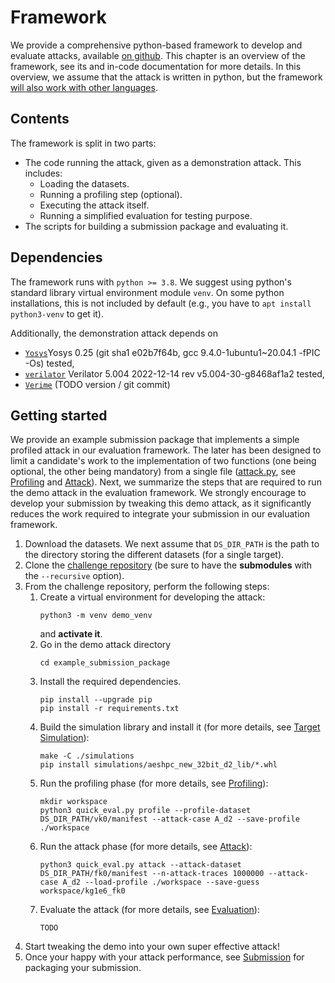 # Framework

We provide a comprehensive python-based framework to develop and evaluate
attacks, available [on github](TODO).
This chapter is an overview of the framework, see its and in-code
documentation for more details.
In this overview, we assume that the attack is written in python, but the
framework [will also work with other languages](not_python.md).

## Contents

The framework is split in two parts:

- The code running the attack, given as a demonstration attack.
    This includes:
    * Loading the datasets.
    * Running a profiling step (optional).
    * Executing the attack itself.
    * Running a simplified evaluation for testing purpose.
- The scripts for building a submission package and evaluating it.

## Dependencies

The framework runs with `python >= 3.8`. We suggest using python's standard
library virtual environment module `venv`. On some python installations, this
is not included by default (e.g., you have to `apt install python3-venv` to get
it).

Additionally, the demonstration attack depends on
- [`Yosys`](https://yosyshq.net/yosys/)Yosys 0.25 (git sha1 e02b7f64b, gcc 9.4.0-1ubuntu1~20.04.1 -fPIC -Os) tested,
- [`verilator`](https://www.veripool.org/verilator/) Verilator 5.004 2022-12-14 rev v5.004-30-g8468af1a2 tested,
- [`Verime`](TODO) (TODO version / git commit)

## Getting started
We provide an example submission package that implements a simple profiled
attack in our evaluation framework.  The later has been designed to limit a
candidate's work to the implementation of two functions (one being optional,
the other being mandatory) from a single file ([attack.py](), see
[Profiling](profiling.md) and [Attack](attack.md)).  Next, we summarize the
steps that are required to run the demo attack in the evaluation framework. We
strongly encourage to develop your submission by tweaking this demo attack, as
it significantly reduces the work required to integrate your submission in our
evaluation framework.

1. Download the datasets. We next assume that `DS_DIR_PATH` is the path to the directory storing the different datasets (for a single target).
1. Clone the [challenge repository](TODO) (be sure to have the **submodules** with the `--recursive` option).
1. From the challenge repository, perform the following steps:
    1. Create a virtual environment for developing the attack:
        ```
        python3 -m venv demo_venv
        ```
        and **activate it**.
    2. Go in the demo attack directory
        ```
        cd example_submission_package
        ```
    2. Install the required dependencies.
        ```
        pip install --upgrade pip
        pip install -r requirements.txt
        ```
    3. Build the simulation library and install it (for more details, see [Target Simulation](target_simulation.md)):
        ```
        make -C ./simulations 
        pip install simulations/aeshpc_new_32bit_d2_lib/*.whl
        ```
    4. Run the profiling phase (for more details, see [Profiling](profiling.md)):
        ```
        mkdir workspace
        python3 quick_eval.py profile --profile-dataset DS_DIR_PATH/vk0/manifest --attack-case A_d2 --save-profile ./workspace
        ```
    5. Run the attack phase (for more details, see [Attack](attack.md)):
        ```
        python3 quick_eval.py attack --attack-dataset DS_DIR_PATH/fk0/manifest --n-attack-traces 1000000 --attack-case A_d2 --load-profile ./workspace --save-guess workspace/kg1e6_fk0
        ```
    6. Evaluate the attack (for more details, see [Evaluation](evaluation.md)):
        ```
        TODO
        ```
1. Start tweaking the demo into your own super effective attack!
1. Once your happy with your attack performance, see [Submission](submission.md) for packaging your submission.

